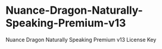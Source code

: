 # Nuance-Dragon-Naturally-Speaking-Premium-v13
Nuance Dragon Naturally Speaking Premium v13 License Key
